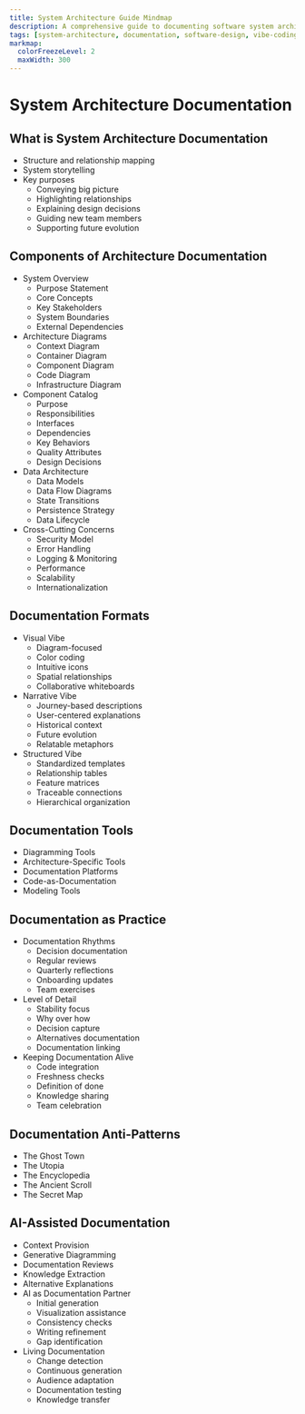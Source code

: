 ```yaml
---
title: System Architecture Guide Mindmap
description: A comprehensive guide to documenting software system architecture for clarity and shared understanding
tags: [system-architecture, documentation, software-design, vibe-coding]
markmap:
  colorFreezeLevel: 2
  maxWidth: 300
---
```


# System Architecture Documentation

## What is System Architecture Documentation
* Structure and relationship mapping
* System storytelling
* Key purposes
  - Conveying big picture
  - Highlighting relationships
  - Explaining design decisions
  - Guiding new team members
  - Supporting future evolution

## Components of Architecture Documentation
* System Overview
  - Purpose Statement
  - Core Concepts
  - Key Stakeholders
  - System Boundaries
  - External Dependencies
* Architecture Diagrams
  - Context Diagram
  - Container Diagram
  - Component Diagram
  - Code Diagram
  - Infrastructure Diagram
* Component Catalog
  - Purpose
  - Responsibilities
  - Interfaces
  - Dependencies
  - Key Behaviors
  - Quality Attributes
  - Design Decisions
* Data Architecture
  - Data Models
  - Data Flow Diagrams
  - State Transitions
  - Persistence Strategy
  - Data Lifecycle
* Cross-Cutting Concerns
  - Security Model
  - Error Handling
  - Logging & Monitoring
  - Performance
  - Scalability
  - Internationalization

## Documentation Formats
* Visual Vibe
  - Diagram-focused
  - Color coding
  - Intuitive icons
  - Spatial relationships
  - Collaborative whiteboards
* Narrative Vibe
  - Journey-based descriptions
  - User-centered explanations
  - Historical context
  - Future evolution
  - Relatable metaphors
* Structured Vibe
  - Standardized templates
  - Relationship tables
  - Feature matrices
  - Traceable connections
  - Hierarchical organization

## Documentation Tools
* Diagramming Tools
* Architecture-Specific Tools
* Documentation Platforms
* Code-as-Documentation
* Modeling Tools

## Documentation as Practice
* Documentation Rhythms
  - Decision documentation
  - Regular reviews
  - Quarterly reflections
  - Onboarding updates
  - Team exercises
* Level of Detail
  - Stability focus
  - Why over how
  - Decision capture
  - Alternatives documentation
  - Documentation linking
* Keeping Documentation Alive
  - Code integration
  - Freshness checks
  - Definition of done
  - Knowledge sharing
  - Team celebration

## Documentation Anti-Patterns
* The Ghost Town
* The Utopia
* The Encyclopedia
* The Ancient Scroll
* The Secret Map

## AI-Assisted Documentation
* Context Provision
* Generative Diagramming
* Documentation Reviews
* Knowledge Extraction
* Alternative Explanations
* AI as Documentation Partner
  - Initial generation
  - Visualization assistance
  - Consistency checks
  - Writing refinement
  - Gap identification
* Living Documentation
  - Change detection
  - Continuous generation
  - Audience adaptation
  - Documentation testing
  - Knowledge transfer